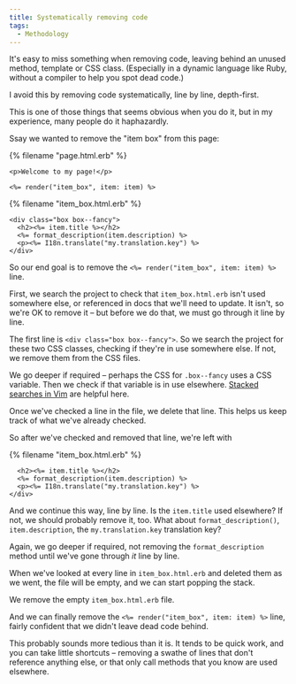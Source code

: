 ```yaml
---
title: Systematically removing code
tags:
  - Methodology
---
```


It's easy to miss something when removing code, leaving behind an unused method, template or CSS class. (Especially in a dynamic language like Ruby, without a compiler to help you spot dead code.)

I avoid this by removing code systematically, line by line, depth-first.

This is one of those things that seems obvious when you do it, but in my experience, many people do it haphazardly.

Ssay we wanted to remove the "item box" from this page:

{% filename "page.html.erb" %}
``` erb
<p>Welcome to my page!</p>

<%= render("item_box", item: item) %>
```

{% filename "item_box.html.erb" %}
``` erb
<div class="box box--fancy">
  <h2><%= item.title %></h2>
  <%= format_description(item.description) %>
  <p><%= I18n.translate("my.translation.key") %>
</div>
```

So our end goal is to remove the `<%= render("item_box", item: item) %>` line.

First, we search the project to check that `item_box.html.erb` isn't used somewhere else, or referenced in docs that we'll need to update. It isn't, so we're OK to remove it – but before we do that, we must go through it line by line.

The first line is `<div class="box box--fancy">`. So we search the project for these two CSS classes, checking if they're in use somewhere else. If not, we remove them from the CSS files.

We go deeper if required – perhaps the CSS for `.box--fancy` uses a CSS variable. Then we check if that variable is in use elsewhere. [Stacked searches in Vim](/2014/03/stacked-vim-searches-down-cold/) are helpful here.

Once we've checked a line in the file, we delete that line. This helps us keep track of what we've already checked.

So after we've checked and removed that line, we're left with

{% filename "item_box.html.erb" %}
``` erb
  <h2><%= item.title %></h2>
  <%= format_description(item.description) %>
  <p><%= I18n.translate("my.translation.key") %>
</div>
```

And we continue this way, line by line. Is the `item.title` used elsewhere? If not, we should probably remove it, too. What about `format_description()`, `item.description`, the `my.translation.key` translation key?

Again, we go deeper if required, not removing the `format_description` method until we've gone through *it* line by line.

When we've looked at every line in `item_box.html.erb` and deleted them as we went, the file will be empty, and we can start popping the stack.

We remove the empty `item_box.html.erb` file.

And we can finally remove the `<%= render("item_box", item: item) %>` line, fairly confident that we didn't leave dead code behind.

This probably sounds more tedious than it is. It tends to be quick work, and you can take little shortcuts – removing a swathe of lines that don't reference anything else, or that only call methods that you know are used elsewhere.
